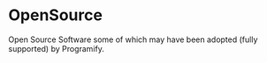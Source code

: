 # OpenSource
 Open Source Software some of which may have been adopted (fully supported) by Programify.
